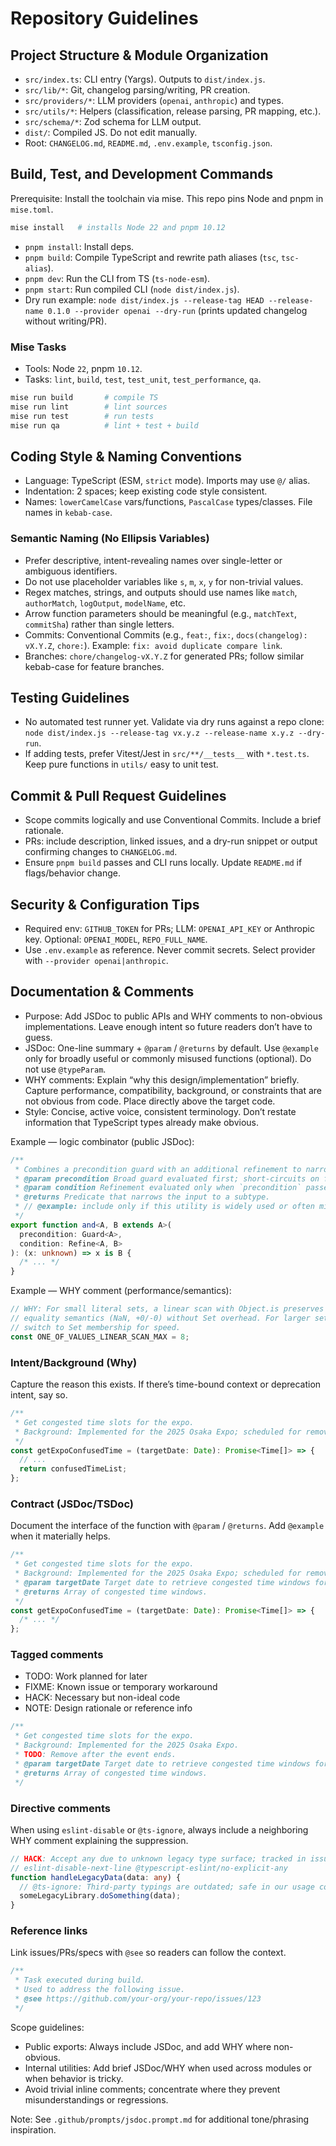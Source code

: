 # Repository Guidelines

## Project Structure & Module Organization

- `src/index.ts`: CLI entry (Yargs). Outputs to `dist/index.js`.
- `src/lib/*`: Git, changelog parsing/writing, PR creation.
- `src/providers/*`: LLM providers (`openai`, `anthropic`) and types.
- `src/utils/*`: Helpers (classification, release parsing, PR mapping, etc.).
- `src/schema/*`: Zod schema for LLM output.
- `dist/`: Compiled JS. Do not edit manually.
- Root: `CHANGELOG.md`, `README.md`, `.env.example`, `tsconfig.json`.

## Build, Test, and Development Commands

Prerequisite: Install the toolchain via mise. This repo pins Node and pnpm in `mise.toml`.

```sh
mise install   # installs Node 22 and pnpm 10.12
```

- `pnpm install`: Install deps.
- `pnpm build`: Compile TypeScript and rewrite path aliases (`tsc`, `tsc-alias`).
- `pnpm dev`: Run the CLI from TS (`ts-node-esm`).
- `pnpm start`: Run compiled CLI (`node dist/index.js`).
- Dry run example: `node dist/index.js --release-tag HEAD --release-name 0.1.0 --provider openai --dry-run` (prints updated changelog without writing/PR).

### Mise Tasks

- Tools: Node `22`, pnpm `10.12`.
- Tasks: `lint`, `build`, `test`, `test_unit`, `test_performance`, `qa`.

```sh
mise run build       # compile TS
mise run lint        # lint sources
mise run test        # run tests
mise run qa          # lint + test + build
```

## Coding Style & Naming Conventions

- Language: TypeScript (ESM, `strict` mode). Imports may use `@/` alias.
- Indentation: 2 spaces; keep existing code style consistent.
- Names: `lowerCamelCase` vars/functions, `PascalCase` types/classes. File names in `kebab-case`.

### Semantic Naming (No Ellipsis Variables)

- Prefer descriptive, intent-revealing names over single-letter or ambiguous identifiers.
- Do not use placeholder variables like `s`, `m`, `x`, `y` for non-trivial values.
- Regex matches, strings, and outputs should use names like `match`, `authorMatch`, `logOutput`, `modelName`, etc.
- Arrow function parameters should be meaningful (e.g., `matchText`, `commitSha`) rather than single letters.
- Commits: Conventional Commits (e.g., `feat:`, `fix:`, `docs(changelog): vX.Y.Z`, `chore:`). Example: `fix: avoid duplicate compare link`.
- Branches: `chore/changelog-vX.Y.Z` for generated PRs; follow similar kebab-case for feature branches.

## Testing Guidelines

- No automated test runner yet. Validate via dry runs against a repo clone:
  `node dist/index.js --release-tag vx.y.z --release-name x.y.z --dry-run`.
- If adding tests, prefer Vitest/Jest in `src/**/__tests__` with `*.test.ts`. Keep pure functions in `utils/` easy to unit test.

## Commit & Pull Request Guidelines

- Scope commits logically and use Conventional Commits. Include a brief rationale.
- PRs: include description, linked issues, and a dry-run snippet or output confirming changes to `CHANGELOG.md`.
- Ensure `pnpm build` passes and CLI runs locally. Update `README.md` if flags/behavior change.

## Security & Configuration Tips

- Required env: `GITHUB_TOKEN` for PRs; LLM: `OPENAI_API_KEY` or Anthropic key. Optional: `OPENAI_MODEL`, `REPO_FULL_NAME`.
- Use `.env.example` as reference. Never commit secrets. Select provider with `--provider openai|anthropic`.

## Documentation & Comments

- Purpose: Add JSDoc to public APIs and WHY comments to non-obvious implementations. Leave enough intent so future readers don’t have to guess.
- JSDoc: One-line summary + `@param` / `@returns` by default. Use `@example` only for broadly useful or commonly misused functions (optional). Do not use `@typeParam`.
- WHY comments: Explain “why this design/implementation” briefly. Capture performance, compatibility, background, or constraints that are not obvious from code. Place directly above the target code.
- Style: Concise, active voice, consistent terminology. Don’t restate information that TypeScript types already make obvious.

Example — logic combinator (public JSDoc):

```ts
/**
 * Combines a precondition guard with an additional refinement to narrow the type.
 * @param precondition Broad guard evaluated first; short-circuits on failure.
 * @param condition Refinement evaluated only when `precondition` passes.
 * @returns Predicate that narrows the input to a subtype.
 * // @example: include only if this utility is widely used or often misused
 */
export function and<A, B extends A>(
  precondition: Guard<A>,
  condition: Refine<A, B>
): (x: unknown) => x is B {
  /* ... */
}
```

Example — WHY comment (performance/semantics):

```ts
// WHY: For small literal sets, a linear scan with Object.is preserves exact
// equality semantics (NaN, +0/-0) without Set overhead. For larger sets,
// switch to Set membership for speed.
const ONE_OF_VALUES_LINEAR_SCAN_MAX = 8;
```

### Intent/Background (Why)

Capture the reason this exists. If there’s time-bound context or deprecation intent, say so.

```ts
/**
 * Get congested time slots for the expo.
 * Background: Implemented for the 2025 Osaka Expo; scheduled for removal later.
 */
const getExpoConfusedTime = (targetDate: Date): Promise<Time[]> => {
  // ...
  return confusedTimeList;
};
```

### Contract (JSDoc/TSDoc)

Document the interface of the function with `@param` / `@returns`. Add `@example` when it materially helps.

```ts
/**
 * Get congested time slots for the expo.
 * Background: Implemented for the 2025 Osaka Expo; scheduled for removal later.
 * @param targetDate Target date to retrieve congested time windows for.
 * @returns Array of congested time windows.
 */
const getExpoConfusedTime = (targetDate: Date): Promise<Time[]> => {
  /* ... */
};
```

### Tagged comments

- TODO: Work planned for later
- FIXME: Known issue or temporary workaround
- HACK: Necessary but non-ideal code
- NOTE: Design rationale or reference info

```ts
/**
 * Get congested time slots for the expo.
 * Background: Implemented for the 2025 Osaka Expo.
 * TODO: Remove after the event ends.
 * @param targetDate Target date to retrieve congested time windows for.
 * @returns Array of congested time windows.
 */
```

### Directive comments

When using `eslint-disable` or `@ts-ignore`, always include a neighboring WHY comment explaining the suppression.

```ts
// HACK: Accept any due to unknown legacy type surface; tracked in issue #123.
// eslint-disable-next-line @typescript-eslint/no-explicit-any
function handleLegacyData(data: any) {
  // @ts-ignore: Third-party typings are outdated; safe in our usage context.
  someLegacyLibrary.doSomething(data);
}
```

### Reference links

Link issues/PRs/specs with `@see` so readers can follow the context.

```ts
/**
 * Task executed during build.
 * Used to address the following issue.
 * @see https://github.com/your-org/your-repo/issues/123
 */
```

Scope guidelines:

- Public exports: Always include JSDoc, and add WHY where non-obvious.
- Internal utilities: Add brief JSDoc/WHY when used across modules or when behavior is tricky.
- Avoid trivial inline comments; concentrate where they prevent misunderstandings or regressions.

Note: See `.github/prompts/jsdoc.prompt.md` for additional tone/phrasing inspiration.
